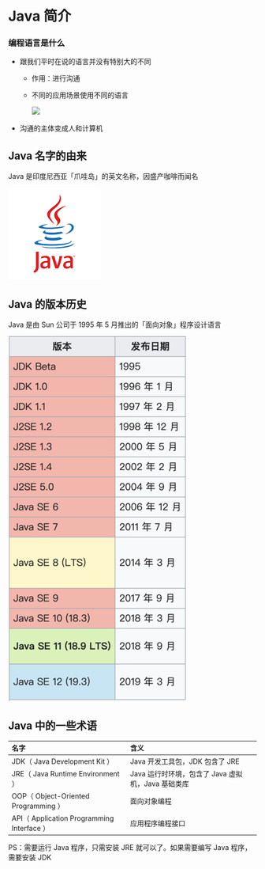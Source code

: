 # Java 简介

### 编程语言是什么

* 跟我们平时在说的语言并没有特别大的不同
  * 作用：进行沟通
  * 不同的应用场景使用不同的语言

    ![](https://upload-images.jianshu.io/upload_images/4334738-db075e7cd25109a7.png?imageMogr2/auto-orient/strip|imageView2/2/w/840)
  
* 沟通的主体变成人和计算机

## Java 名字的由来

Java 是印度尼西亚「爪哇岛」的英文名称，因盛产咖啡而闻名

![Java Logo](\images\java-logo.png)

## Java 的版本历史

Java 是由 Sun 公司于 1995 年 5 月推出的「面向对象」程序设计语言

![](\images\java-version-info.png)

## Java 中的一些术语

| 名字 | 含义 |
| :--- | :--- |
| JDK（ Java Development Kit ） | Java 开发工具包，JDK 包含了 JRE |
| JRE（ Java Runtime Environment ） | Java 运行时环境，包含了 Java 虚拟机，Java 基础类库 |
| OOP（ Object-Oriented Programming ） | 面向对象编程 |
| API（ Application Programming Interface ） | 应用程序编程接口 |

PS：需要运行 Java 程序，只需安装 JRE 就可以了。如果需要编写 Java 程序，需要安装 JDK

